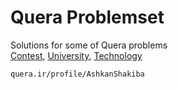 # Quera Problemset

Solutions for some of Quera problems  
[Contest](https://quera.ir/problemset/contest), 
[University](https://quera.ir/problemset/university), 
[Technology](https://quera.ir/problemset/technology)

```Profile
quera.ir/profile/AshkanShakiba
```